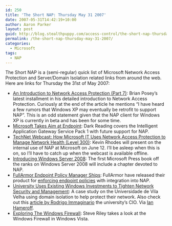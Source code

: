 ```yaml
---
id: 250
title: 'The Short NAP: Thursday May 31 2007'
date: 2007-05-31T14:42:19+10:00
author: Aaron Parker
layout: post
guid: http://blog.stealthpuppy.com/access-control/the-short-nap-thursday-may-31-2007
permalink: /the-short-nap-thursday-may-31-2007/
categories:
  - Microsoft
tags:
  - NAP
---
```

The Short NAP is a (semi-regular) quick list of Microsoft Network Access Protection and Server/Domain Isolation related links from around the web. Here are links for Thursday the 31st of May 2007:

  * [An Introduction to Network Access Protection (Part 7)](http://www.windowsnetworking.com/articles_tutorials/Introduction-Network-Access-Protection-Part7.html): Brian Posey&#8217;s latest installment in his detailed introduction to Network Access Protection. Curiously at the end of the article he mentions &#8220;I have heard a few rumors that Windows XP may eventually be retrofit to support NAP&#8221;. This is an odd statement given that the NAP client for Windows XP is currently in beta and has been for some time.
  * [Microsoft Takes Aim at Endpoint](http://www.darkreading.com/document.asp?doc_id=124942): Dark Reading covers the Intelligent Application Gateway Service Pack 1 with future support for NAP.
  * [TechNet Webcast: How Microsoft IT Uses Network Access Protection to Manage Network Health (Level 300)](http://msevents.microsoft.com/CUI/WebCastEventDetails.aspx?EventID=1032339510&EventCategory=4&culture=en-US&CountryCode=US): Kevin Rhodes will present on the internal use of NAP at Microsoft on June 12. I&#8217;ll be asleep when this is on, so I&#8217;ll have to catch up when the webcast is available offline.
  * [Introducing Windows Server 2008](http://blogs.technet.com/canitpro/archive/2007/05/15/guest-blogger-it-s-official-windows-server-2008.aspx): The first Microsoft Press book off the ranks on Windows Server 2008 will include a chapter devoted to NAP.
  * [FullArmor Endpoint Policy Manager Ships](http://rcpmag.com/news/article.aspx?editorialsid=8345): FullArmor have released their product for [enforcing endpoint policies](http://www.fullarmor.com/products-fullarmor-endpoint-policy-manager.htm) with integration into NAP.
  * [University Uses Existing Windows Investments to Tighten Network Security and Management](http://www.microsoft.com/casestudies/casestudy.aspx?casestudyid=49593): A case study on the Universidade de Vila Velha using domain isolation to help protect their network. Also check out this [article by Rodrigo Immaginario](http://www.microsoft.com/technet/community/columns/secmvp/sv0906.mspx) the university&#8217;s CIO. Via [Ian Hameroff](http://blogs.technet.com/ianhamer/archive/2007/05/29/teched-2007-security-track-goes-on-line.aspx).
  * [Exploring The Windows Firewall](http://www.microsoft.com/technet/technetmag/issues/2007/06/VistaFirewall/default.aspx): Steve Riley takes a look at the Windows Firewall in Windows Vista.
